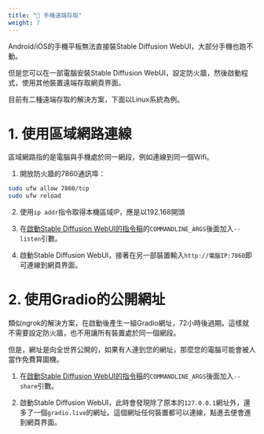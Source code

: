 ```yaml
---
title: "📱 手機遠端存取"
weight: 7
---
```


Android/iOS的手機平板無法直接裝Stable Diffusion WebUI，大部分手機也跑不動。

但是您可以在一部電腦安裝Stable Diffusion WebUI，設定防火牆，然後啟動程式，使用其他裝置遠端存取網頁界面。

目前有二種遠端存取的解決方案，下面以Linux系統為例。


# 1. 使用區域網路連線

區域網路指的是電腦與手機處於同一網段，例如連線到同一個Wifi。

1. 開放防火牆的7860通訊埠：
```bash
sudo ufw allow 7860/tcp
sudo ufw reload
```

2. 使用`ip addr`指令取得本機區域IP，應是以192.168開頭

3. 在[啟動Stable Diffusion WebUI的指令稿](../installation/command-line-arguments-and-settings/)的`COMMANDLINE_ARGS`後面加入`--listen`引數。

4. 啟動Stable Diffusion WebUI，接著在另一部裝置輸入`http://電腦IP:7860`即可連線到網頁界面。


# 2. 使用Gradio的公開網址

類似ngrok的解決方案，在啟動後產生一組Gradio網址，72小時後過期。這樣就不需要設定防火牆，也不用讓所有裝置處於同一個網段。

但是，網址是向全世界公開的，如果有人連到您的網址，那麼您的電腦可能會被人當作免費算圖機。

1. 在[啟動Stable Diffusion WebUI的指令稿](../installation/command-line-arguments-and-settings/)的`COMMANDLINE_ARGS`後面加入`--share`引數。

2. 啟動Stable Diffusion WebUI，此時會發現除了原本的`127.0.0.1`網址外，還多了一個`gradio.live`的網址。這個網址任何裝置都可以連線，點進去便會進到網頁界面。

